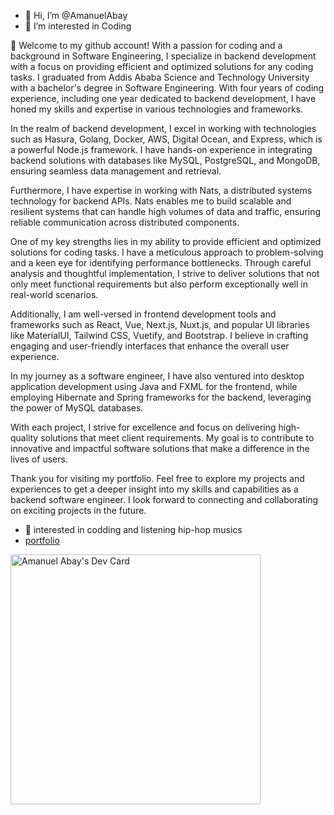 - 👋 Hi, I’m @AmanuelAbay
- 👀 I’m interested in Coding
  
🌱 Welcome to my github account! With a passion for coding and a background in Software Engineering, I specialize in backend development with a focus on providing efficient and optimized solutions for any coding tasks. I graduated from Addis Ababa Science and Technology University with a bachelor's degree in Software Engineering. With four years of coding experience, including one year dedicated to backend development, I have honed my skills and expertise in various technologies and frameworks.

In the realm of backend development, I excel in working with technologies such as Hasura, Golang, Docker, AWS, Digital Ocean, and Express, which is a powerful Node.js framework. I have hands-on experience in integrating backend solutions with databases like MySQL, PostgreSQL, and MongoDB, ensuring seamless data management and retrieval.

Furthermore, I have expertise in working with Nats, a distributed systems technology for backend APIs. Nats enables me to build scalable and resilient systems that can handle high volumes of data and traffic, ensuring reliable communication across distributed components.

One of my key strengths lies in my ability to provide efficient and optimized solutions for coding tasks. I have a meticulous approach to problem-solving and a keen eye for identifying performance bottlenecks. Through careful analysis and thoughtful implementation, I strive to deliver solutions that not only meet functional requirements but also perform exceptionally well in real-world scenarios.

Additionally, I am well-versed in frontend development tools and frameworks such as React, Vue, Next.js, Nuxt.js, and popular UI libraries like MaterialUI, Tailwind CSS, Vuetify, and Bootstrap. I believe in crafting engaging and user-friendly interfaces that enhance the overall user experience.

In my journey as a software engineer, I have also ventured into desktop application development using Java and FXML for the frontend, while employing Hibernate and Spring frameworks for the backend, leveraging the power of MySQL databases.

With each project, I strive for excellence and focus on delivering high-quality solutions that meet client requirements. My goal is to contribute to innovative and impactful software solutions that make a difference in the lives of users.

Thank you for visiting my portfolio. Feel free to explore my projects and experiences to get a deeper insight into my skills and capabilities as a backend software engineer. I look forward to connecting and collaborating on exciting projects in the future.
- 💞️ interested in codding and listening hip-hop musics 
- <a target="_blank" href="https://bit.ly/3w3ppyS">portfolio</a>


<a href="https://app.daily.dev/manua"><img src="https://api.daily.dev/devcards/776dcf027d3b4d72a5902ecc7edd7a3f.png?r=6uy" width="400" alt="Amanuel Abay's Dev Card"/></a>
<!---
AmanuelAbay/AmanuelAbay is a ✨ special ✨ repository because its `README.md` (this file) appears on your GitHub profile.
You can click the Preview link to take a look at your changes.
--->
